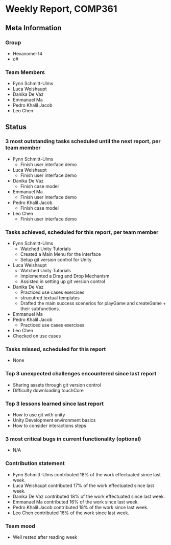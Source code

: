 # Weekly Report, COMP361

## Meta Information

### Group

 * Hexanome-14
 * c#
### Team Members

 * Fynn Schmitt-Ulms
 * Luca Weishaupt
 * Danika De Vaz
 * Emmanuel Ma
 * Pedro Khalil Jacob
 * Leo Chen

## Status

### 3 most outstanding tasks scheduled until the next report, per team member

 * Fynn Schmitt-Ulms
   * Finish user interface demo
 * Luca Weishaupt
   * Finish user interface demo
 * Danika De Vaz
   * Finish case model
 * Emmanuel Ma
   * Finish user interface demo
 * Pedro Khalil Jacob
   * Finish case model
 * Leo Chen
   * Finish user interface demo

### Tasks achieved, scheduled for this report, per team member

 * Fynn Schmitt-Ulms
   * Watched Unity Tutorials
   * Created a Main Menu for the interface
   * Setup git version control for Unity
 * Luca Weishaupt
   * Watched Unity Tutorials
   * Implemented a Drag and Drop Mechanism
   * Assisted in setting up git version control
 * Danika De Vaz
   * Practiced use cases exercises
   * strucutred textual templates
   * Drafted the main success scenerios for playGame and createGame + their subfunctions.
 * Emmanuel Ma
 * Pedro Khalil Jacob
   * Practiced use cases exercises
 * Leo Chen
 * Checked on use cases

### Tasks missed, scheduled for this report

 * None

### Top 3 unexpected challenges encountered since last report

 * Sharing assets through git version control
 * Difficulty downloading touchCore

### Top 3 lessons learned since last report

 * How to use git with unity
 * Unity Development environment basics
 * How to consider interactions steps

### 3 most critical bugs in current functionality (optional)

 * N/A

### Contribution statement

 * Fynn Schmitt-Ulms contributed 18% of the work effectuated since last week.
 * Luca Weishaupt contributed 17% of the work effectuated since last week.
 * Danika De Vaz contributed 18% of the work effectuated since last week.
 * Emmanuel Ma contributed 16% of the work since last week.
 * Pedro Khalil Jacob contributed 18% of the work since last week.
 * Leo Chen contributed 16% of the work since last week.

### Team mood

 * Well rested after reading week
